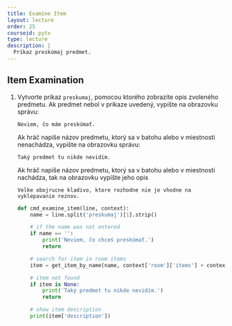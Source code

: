 ```yaml
---
title: Examine Item
layout: lecture 
order: 25
courseid: pytx
type: lecture
description: |
  Príkaz preskúmaj predmet.
---
```


## Item Examination

1. Vytvorte príkaz `preskumaj`, pomocou ktorého zobrazíte opis zvoleného predmetu. Ak predmet nebol v príkaze uvedený, vypíšte na obrazovku správu:

   ```
   Neviem, čo mám preskúmať.
   ```

   Ak hráč napíše názov predmetu, ktorý sa v batohu alebo v miestnosti nenachádza, vypíšte na obrazovku správu:
   
   ```
   Taký predmet tu nikde nevidím.
   ```
   
   Ak hráč napíše názov predmetu, ktorý sa v batohu alebo v miestnosti nachádza, tak na obrazovku vypíšte jeho opis
   
   ```
   Velke obojrucne kladivo, ktore rozhodne nie je vhodne na vyklepavanie reznov.
   ```

   ```python
   def cmd_examine_item(line, context):
       name = line.split('preskumaj')[1].strip()
   
       # if the name was not entered
       if name == '':
           print('Neviem, čo chceš preskúmať.')
           return
   
       # search for item in room items
       item = get_item_by_name(name, context['room']['items'] + context['backpack']['items'])
   
       # item not found
       if item is None:
           print('Taký predmet tu nikde nevidím.')
           return
   
       # show item description
       print(item['description'])
   ```